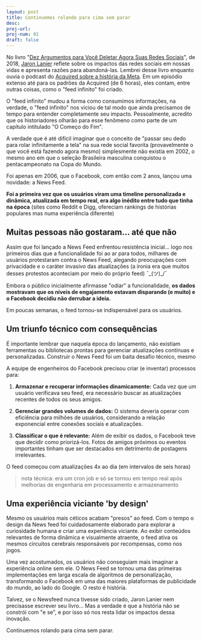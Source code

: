 ```yaml
---
layout: post
title: Continuemos rolando para cima sem parar
desc: 
proj-url:
proj-num: 01
draft: false
---
```


No livro "[Dez Argumentos para Você Deletar Agora Suas Redes Sociais](https://www.google.com/search?q=Dez+Argumentos+para+Voc%C3%AA+Deletar+Agora+Suas+Redes+Sociais)", de 2018, [Jaron Lanier](https://www.google.com/search?q=Jaron+Lanier) reflete sobre os impactos das redes sociais em nossas vidas e apresenta razões para abandoná-las. Lembrei desse livro enquanto ouvia o podcast do [Acquired sobre a história da Meta](https://www.acquired.fm/episodes/meta). Em um episódio extenso até para os padrões da Acquired (de 6 horas), eles contam, entre outras coisas, como o "feed infinito" foi criado.

O "feed infinito" mudou a forma como consumimos informações, na verdade, o "feed infinito" nos viciou de tal modo que ainda precisamos de tempo para entender completamente seu impacto. Pessoalmente, acredito que os historiadores olharão para esse fenômeno como parte de um capítulo intitulado "O Começo do Fim".

A verdade que é até difícil imaginar que o conceito de "passar seu dedo para rolar infinitamente a tela" na sua rede social favorita (provavelmente o que você está fazendo agora mesmo) simplesmente não existia em 2002, o mesmo ano em que o seleção Brasileira masculina conquistou o pentacampeonato na Copa do Mundo.

Foi apenas em 2006, que o Facebook, com então com 2 anos, lançou uma novidade: a News Feed. 

**Foi a primeira vez que os usuários viram uma timeline personalizada e dinâmica, atualizada em tempo real, era algo inédito entre tudo que tinha na época** (sites como Reddit e Digg, ofereciam rankings de histórias populares mas numa experiência diferente)

## Muitas pessoas não gostaram... até que não

Assim que foi lançado a News Feed enfrentou resistência inicial... logo nos primeiros dias que a funcionalidade foi ao ar para todos, milhares de usuários protestaram contra o News Feed, alegando preocupações com privacidade e o caráter invasivo das atualizações (a ironia era que muitos desses protestos aconteciam por meio do próprio feed) ¯\_(ツ)_/¯

Embora o público inicialmente afirmasse "odiar" a funcionalidade, **os dados mostravam que os níveis de engajamento estavam disparando (e muito) e o Facebook decidiu não derrubar a ideia.** 

Em poucas semanas, o feed tornou-se indispensável para os usuários.

## Um triunfo técnico com consequências 

É importante lembrar que naquela época do lançamento, não existiam ferramentas ou bibliotecas prontas para gerenciar atualizações contínuas e personalizadas. Construir o News Feed foi um baita desafio técnico, mesmo

A equipe de engenheiros do Facebook precisou criar (e inventar) processos para:

1) **Armazenar e recuperar informações dinamicamente:** Cada vez que um usuário verificava seu feed, era necessário buscar as atualizações recentes de todos os seus amigos.

2) **Gerenciar grandes volumes de dados:** O sistema deveria operar com eficiência para milhões de usuários, considerando a relação exponencial entre conexões sociais e atualizações.

3) **Classificar o que é relevante:** Além de exibir os dados, o Facebook teve que decidir como priorizá-los. Fotos de amigos próximos ou eventos importantes tinham que ser destacados em detrimento de postagens irrelevantes.

O feed começou com atualizações 4x ao dia (em intervalos de seis horas) 

> nota técnica: era um cron job e só se tornou em tempo real após melhorias de engenharia em processamento e armazenamento

## Uma experiência viciante 'by design'

Mesmo os usuários mais céticos acabam "presos" ao feed. Com o tempo o design da News feed foi cuidadosamente elaborado para explorar a curiosidade humana e criar uma experiência viciante. Ao exibir conteúdos relevantes de forma dinâmica e visualmente atraente, o feed ativa os mesmos circuitos cerebrais responsáveis por recompensas, como nos jogos.

Uma vez acostumados, os usuários não conseguiam mais imaginar a experiência online sem ele. O News Feed se tornou uma das primeiras implementações em larga escala de algoritmos de personalização, transformando o Facebook em uma das maiores plataformas de publicidade do mundo, ao lado do Google. O resto é história.

Talvez, se o Newsfeed nunca tivesse sido criado, Jaron Lanier nem precisasse escrever seu livro... Mas a verdade é que a história não se constrói com "e se", e por isso só nos resta lidar os impactos dessa inovação. 

Continuemos rolando para cima sem parar.